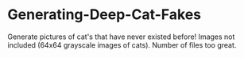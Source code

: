 # Generating-Deep-Cat-Fakes
Generate pictures of cat's that have never existed before!
Images not included (64x64 grayscale images of cats). Number of files too great.
